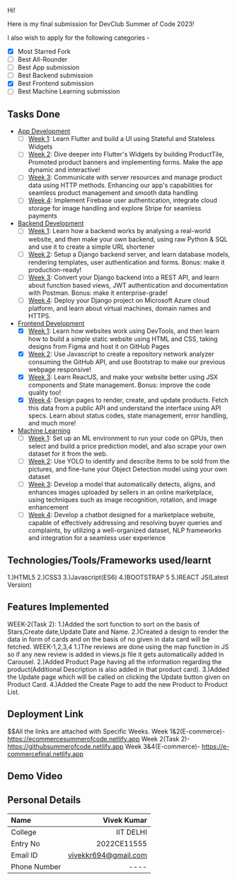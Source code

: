 Hi!

Here is my final submission for DevClub Summer of Code 2023!

I also wish to apply for the following categories - 
<!-- Write [x] in place of [ ] to mark it -->
<!-- Create separate PRs for each category -->
<!-- Make sure the branch matches what you choose here -->

- [x] Most Starred Fork
- [ ] Best All-Rounder
- [ ] Best App submission
- [ ] Best Backend submission
- [x] Best Frontend submission
- [ ] Best Machine Learning submission

## Tasks Done
<!-- Write [x] in place of [ ] to mark it as done -->
<!-- Make sure to write about the **BONUS**, if you attempted that too! -->

- [App Development](app)
  - [ ] [Week 1](app/week1): Learn Flutter and build a UI using Stateful and Stateless Widgets
  - [ ] [Week 2](app/week2): Dive deeper into Flutter's Widgets by building ProductTile, Promoted product banners and implementing forms. Make the app dynamic and interactive!
  - [ ] [Week 3](app/week3): Communicate with server resources and manage product data using HTTP methods. Enhancing our app's capabilities for seamless product management and smooth data handling
  - [ ] [Week 4](app/week4): Implement Firebase user authentication, integrate cloud storage for image handling and explore Stripe for seamless payments
- [Backend Development](backend)
  - [ ] [Week 1](backend/week1): Learn how a backend works by analysing a real-world website, and then make your own backend, using raw Python & SQL and use it to create a simple URL shortener
  - [ ] [Week 2](backend/week2): Setup a Django backend server, and learn database models, rendering templates, user authentication and forms. Bonus: make it production-ready!
  - [ ] [Week 3](backend/week3): Convert your Django backend into a REST API, and learn about function based views, JWT authentication and documentation with Postman. Bonus: make it enterprise-grade!
  - [ ] [Week 4](backend/week4): Deploy your Django project on Microsoft Azure cloud platform, and learn about virtual machines, domain names and HTTPS.
- [Frontend Development](frontend)
  - [x] [Week 1](frontend/week1): Learn how websites work using DevTools, and then learn how to build a simple static website using HTML and CSS, taking designs from Figma and host it on GitHub Pages
  - [x] [Week 2](frontend/week2): Use Javascript to create a repository network analyzer consuming the GitHub API, and use Bootstrap to make our previous webpage responsive!
  - [x] [Week 3](frontend/week3): Learn ReactJS, and make your website better using JSX components and State management. Bonus: improve the code quality too!
  - [x] [Week 4](frontend/week4): Design pages to render, create, and update products. Fetch this data from a public API and understand the interface using API specs. Learn about status codes, state management, error handling, and much more! 
- [Machine Learning](machine-learning)
  - [ ] [Week 1](machine-learning/week1): Set up an ML environment to run your code on GPUs, then select and build a price prediction model, and also scrape your own dataset for it from the web.
  - [ ] [Week 2](machine-learning/week2): Use YOLO to identify and describe items to be sold from the pictures, and fine-tune your Object Detection model using your own dataset
  - [ ] [Week 3](machine-learning/week3): Develop a model that automatically detects, aligns, and enhances images uploaded by sellers in an online marketplace, using techniques such as image recognition, rotation, and image enhancement
  - [ ] [Week 4](machine-learning/week4): Develop a chatbot designed for a marketplace website, capable of effectively addressing and resolving buyer queries and complaints, by utilizing a well-organized dataset, NLP frameworks and integration for a seamless user experience 

## Technologies/Tools/Frameworks used/learnt
<!-- Talk about what all you have learn through this journey, and feel free to also include sources you learnt from -->
1.)HTML5
2.)CSS3
3.)Javascript(ES6)
4.)BOOTSTRAP 5
5.)REACT JS(Latest Version)

## Features Implemented
<!-- Talk about the features you have implemented in these tasks, and how each is useful to the end user -->
WEEK-2(Task 2):
1.)Added the sort function to sort on the basis of Stars,Create date,Update Date and Name.
2.)Created a design to render the data in form of cards and on the basis of no given in data card will be fetched.
WEEK-1,2,3,4
1.)The reviews are done using the map function in JS so if any new review is added in views.js file it gets automatically added in Carousel.
2.)Added Product Page having all the information regarding the product(Additional Description is also added in that product card).
3.)Added the Update page which will be called on clicking the Update button given on Product Card.
4.)Added the Create Page to add the new Product to Product List.

## Deployment Link
<!-- For app, build the apk/appbundle and add it in `releases` section of your GitHub Fork -->
<!-- For frontend, give link to the deployed .github.io links -->
<!-- For backend, give link to the deployed server, as well as the link to the documentation -->
<!-- For machine learning, give link to the notebooks, and if you were able to deploy then the link to the demo -->
$$All the links are attached with Specific Weeks.
Week 1&2(E-commerce)- https://ecommercesummerofcode.netlify.app
Week 2(Task 2)- https://githubsummerofcode.netlify.app
Week 3&4(E-commerce)- https://e-commercefinal.netlify.app

## Demo Video
<!-- Make a short demo video showing what you've made over the summer -->
<!-- Make a youtube video and share the link here! -->
<!-- You can use any screen recording software or video editor like Kinemaster -->

## Personal Details
| Name         |  Vivek Kumar  |
| :----------- | ------------: |
| College      |   IIT DELHI   |
| Entry No     |  2022CE11555  |
| Email ID     |vivekkr694@gmail.com|
| Phone Number | ---- |

<!-- Write your entry number if you are from IITD -->
